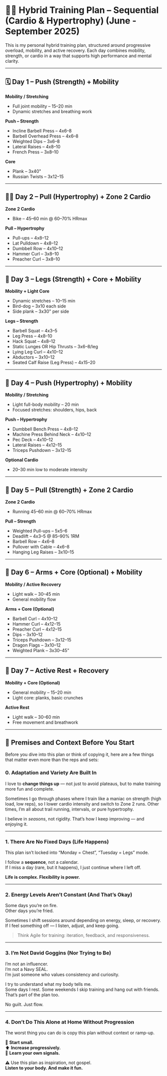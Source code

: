 # 🏋️‍♂️ Hybrid Training Plan – Sequential (Cardio & Hypertrophy) (June - September 2025)

This is my personal hybrid training plan, structured around progressive overload, mobility, and active recovery. Each day combines mobility, strength, or cardio in a way that supports high performance and mental clarity.

---

## 🗓 Day 1 – Push (Strength) + Mobility

**Mobility / Stretching**
- Full joint mobility – 15–20 min
- Dynamic stretches and breathing work

**Push – Strength**
- Incline Barbell Press – 4x6–8
- Barbell Overhead Press – 4x6–8
- Weighted Dips – 3x6–8
- Lateral Raises – 4x8–10
- French Press – 3x8–10

**Core**
- Plank – 3x40"
- Russian Twists – 3x12–15

---

## 🚴‍♂️ Day 2 – Pull (Hypertrophy) + Zone 2 Cardio

**Zone 2 Cardio**
- Bike – 45–60 min @ 60–70% HRmax

**Pull – Hypertrophy**
- Pull-ups – 4x8–12
- Lat Pulldown – 4x8–12
- Dumbbell Row – 4x10–12
- Hammer Curl – 3x8–10
- Preacher Curl – 3x8–10

---

## 🦵 Day 3 – Legs (Strength) + Core + Mobility

**Mobility + Light Core**
- Dynamic stretches – 10–15 min
- Bird-dog – 3x10 each side
- Side plank – 3x30" per side

**Legs – Strength**
- Barbell Squat – 4x3–5
- Leg Press – 4x8–10
- Hack Squat – 4x8–12
- Static Lunges OR Hip Thrusts – 3x6–8/leg
- Lying Leg Curl – 4x10–12
- Abductors – 3x10–12
- Seated Calf Raise (Leg Press) – 4x15–20

---

## 💪 Day 4 – Push (Hypertrophy) + Mobility

**Mobility / Stretching**
- Light full-body mobility – 20 min
- Focused stretches: shoulders, hips, back

**Push – Hypertrophy**
- Dumbbell Bench Press – 4x8–12
- Machine Press Behind Neck – 4x10–12
- Pec Deck – 4x10–12
- Lateral Raises – 4x12–15
- Triceps Pushdown – 3x12–15

**Optional Cardio**
- 20–30 min low to moderate intensity

---

## 🧲 Day 5 – Pull (Strength) + Zone 2 Cardio

**Zone 2 Cardio**
- Running 45–60 min @ 60–70% HRmax

**Pull – Strength**
- Weighted Pull-ups – 5x5–6
- Deadlift – 4x3–5 @ 85–90% 1RM
- Barbell Row – 4x6–8
- Pullover with Cable – 4x6–8
- Hanging Leg Raises – 3x10–15

---

## 🌿 Day 6 – Arms + Core (Optional) + Mobility

**Mobility / Active Recovery**
- Light walk – 30–45 min
- General mobility flow

**Arms + Core (Optional)**
- Barbell Curl – 4x10–12
- Hammer Curl – 4x12–15
- Preacher Curl – 4x12–15
- Dips – 3x10–12
- Triceps Pushdown – 3x12–15
- Dragon Flags – 3x10–12
- Weighted Plank – 3x30–45"

---

## 🧘 Day 7 – Active Rest + Recovery

**Mobility + Core (Optional)**
- General mobility – 15–20 min
- Light core: planks, basic crunches

**Active Rest**
- Light walk – 30–60 min
- Free movement and breathwork

---

## 📌 Premises and Context Before You Start

Before you dive into this plan or think of copying it, here are a few things that matter even more than the reps and sets:

### 0. Adaptation and Variety Are Built In

I love to **change things up** — not just to avoid plateaus, but to make training more fun and complete.

Sometimes I go through phases where I train like a maniac on strength (high load, low reps), so I lower cardio intensity and switch to Zone 2 runs. Other times, I’m all about trail running, intervals, or pure hypertrophy.

I believe in *seasons*, not rigidity. That’s how I keep improving — and enjoying it.

---

### 1. There Are No Fixed Days (Life Happens)

This plan isn’t locked into “Monday = Chest”, “Tuesday = Legs” mode.

I follow a **sequence**, not a calendar.  
If I miss a day (rare, but it happens), I just continue where I left off.

**Life is complex. Flexibility is power.**

---

### 2. Energy Levels Aren’t Constant (And That’s Okay)

Some days you’re on fire.  
Other days you’re fried.

Sometimes I shift sessions around depending on energy, sleep, or recovery. If I feel something off — I listen, adjust, and keep going.

> Think Agile for training: iteration, feedback, and responsiveness.

---

### 3. I’m Not David Goggins (Nor Trying to Be)

I’m not an influencer.  
I’m not a Navy SEAL.  
I’m just someone who values consistency and curiosity.

I try to understand what my body tells me.  
Some days I rest. Some weekends I skip training and hang out with friends. That’s part of the plan too.

No guilt. Just flow.

---

### 4. Don’t Do This Alone at Home Without Progression

The worst thing you can do is copy this plan without context or ramp-up.

🏁 **Start small.**  
⬆️ **Increase progressively.**  
🧠 **Learn your own signals.**


⚠️ Use this plan as inspiration, not gospel.  
**Listen to your body. And make it fun.**
